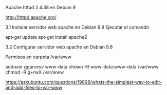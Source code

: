 Apache httpd 2.4.38 en Debian 9

http://httpd.apache.org/

3.1 Instalar servidor web apache en Debian 9.8
Ejecutar el comando

apt-get update
apt-get install apache2
 

3.2 Configurar servidor web apache en Debian 9.8
 
Permisos en carpeta  /var/www
 
adduser ggarcesv www-data
chown -R www-data:www-data /var/www
chmod -R g+rwX /var/www
 
 
https://askubuntu.com/questions/19898/whats-the-simplest-way-to-edit-and-add-files-to-var-www 